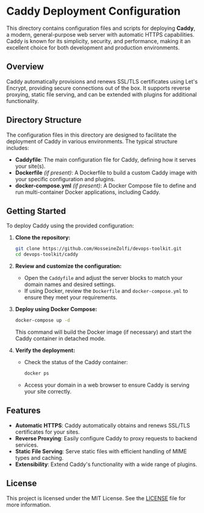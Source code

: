 
# Caddy Deployment Configuration

This directory contains configuration files and scripts for deploying **Caddy**, a modern, general-purpose web server with automatic HTTPS capabilities. Caddy is known for its simplicity, security, and performance, making it an excellent choice for both development and production environments.

## Overview

Caddy automatically provisions and renews SSL/TLS certificates using Let's Encrypt, providing secure connections out of the box. It supports reverse proxying, static file serving, and can be extended with plugins for additional functionality.

## Directory Structure

The configuration files in this directory are designed to facilitate the deployment of Caddy in various environments. The typical structure includes:

- **Caddyfile**: The main configuration file for Caddy, defining how it serves your site(s).
- **Dockerfile** *(if present)*: A Dockerfile to build a custom Caddy image with your specific configuration and plugins.
- **docker-compose.yml** *(if present)*: A Docker Compose file to define and run multi-container Docker applications, including Caddy.

## Getting Started

To deploy Caddy using the provided configuration:

1. **Clone the repository:**

   ```bash
   git clone https://github.com/HosseineZolfi/devops-toolkit.git
   cd devops-toolkit/caddy
   ```

2. **Review and customize the configuration:**

   - Open the `Caddyfile` and adjust the server blocks to match your domain names and desired settings.
   - If using Docker, review the `Dockerfile` and `docker-compose.yml` to ensure they meet your requirements.

3. **Deploy using Docker Compose:**

   ```bash
   docker-compose up -d
   ```

   This command will build the Docker image (if necessary) and start the Caddy container in detached mode.

4. **Verify the deployment:**

   - Check the status of the Caddy container:

     ```bash
     docker ps
     ```

   - Access your domain in a web browser to ensure Caddy is serving your site correctly.

## Features

- **Automatic HTTPS**: Caddy automatically obtains and renews SSL/TLS certificates for your sites.
- **Reverse Proxying**: Easily configure Caddy to proxy requests to backend services.
- **Static File Serving**: Serve static files with efficient handling of MIME types and caching.
- **Extensibility**: Extend Caddy's functionality with a wide range of plugins.

## License

This project is licensed under the MIT License. See the [LICENSE](LICENSE) file for more information.
